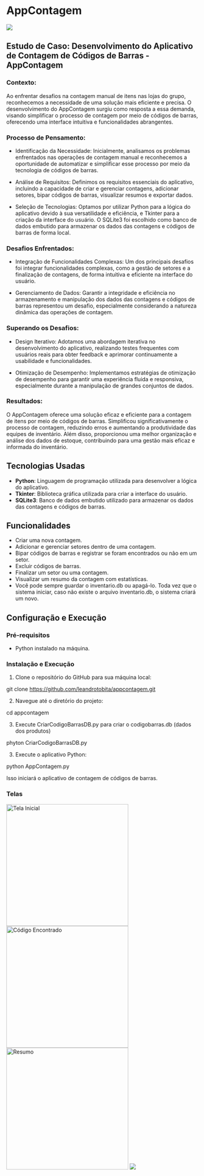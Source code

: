 # AppContagem
<img src="topo_inventario.png" >

## Estudo de Caso: Desenvolvimento do Aplicativo de Contagem de Códigos de Barras - AppContagem

### Contexto:

Ao enfrentar desafios na contagem manual de itens nas lojas do grupo, reconhecemos a necessidade de uma solução mais eficiente e precisa. O desenvolvimento do AppContagem surgiu como resposta a essa demanda, visando simplificar o processo de contagem por meio de códigos de barras, oferecendo uma interface intuitiva e funcionalidades abrangentes.

### Processo de Pensamento:

* Identificação da Necessidade: Inicialmente, analisamos os problemas enfrentados nas operações de contagem manual e reconhecemos a oportunidade de automatizar e simplificar esse processo por meio da tecnologia de códigos de barras.

* Análise de Requisitos: Definimos os requisitos essenciais do aplicativo, incluindo a capacidade de criar e gerenciar contagens, adicionar setores, bipar códigos de barras, visualizar resumos e exportar dados.

* Seleção de Tecnologias: Optamos por utilizar Python para a lógica do aplicativo devido à sua versatilidade e eficiência, e Tkinter para a criação da interface do usuário. O SQLite3 foi escolhido como banco de dados embutido para armazenar os dados das contagens e códigos de barras de forma local.

### Desafios Enfrentados:

* Integração de Funcionalidades Complexas: Um dos principais desafios foi integrar funcionalidades complexas, como a gestão de setores e a finalização de contagens, de forma intuitiva e eficiente na interface do usuário.

* Gerenciamento de Dados: Garantir a integridade e eficiência no armazenamento e manipulação dos dados das contagens e códigos de barras representou um desafio, especialmente considerando a natureza dinâmica das operações de contagem.

### Superando os Desafios:

* Design Iterativo: Adotamos uma abordagem iterativa no desenvolvimento do aplicativo, realizando testes frequentes com usuários reais para obter feedback e aprimorar continuamente a usabilidade e funcionalidades.

* Otimização de Desempenho: Implementamos estratégias de otimização de desempenho para garantir uma experiência fluida e responsiva, especialmente durante a manipulação de grandes conjuntos de dados.

### Resultados:

O AppContagem oferece uma solução eficaz e eficiente para a contagem de itens por meio de códigos de barras. Simplificou significativamente o processo de contagem, reduzindo erros e aumentando a produtividade das equipes de inventário. Além disso, proporcionou uma melhor organização e análise dos dados de estoque, contribuindo para uma gestão mais eficaz e informada do inventário.

## Tecnologias Usadas

- **Python**: Linguagem de programação utilizada para desenvolver a lógica do aplicativo.
- **Tkinter**: Biblioteca gráfica utilizada para criar a interface do usuário.
- **SQLite3**: Banco de dados embutido utilizado para armazenar os dados das contagens e códigos de barras.

## Funcionalidades

- Criar uma nova contagem.
- Adicionar e gerenciar setores dentro de uma contagem.
- Bipar códigos de barras e registrar se foram encontrados ou não em um setor.
- Excluir códigos de barras.
- Finalizar um setor ou uma contagem.
- Visualizar um resumo da contagem com estatísticas.
- Você pode sempre guardar o inventario.db ou apagá-lo. Toda vez que o sistema iniciar, caso não existe o arquivo inventario.db, o sistema criará um novo.

## Configuração e Execução

### Pré-requisitos

- Python instalado na máquina.

### Instalação e Execução

1. Clone o repositório do GitHub para sua máquina local:

git clone https://github.com/leandrotobita/appcontagem.git

2. Navegue até o diretório do projeto:

cd appcontagem

3. Execute CriarCodigoBarrasDB.py para criar o codigobarras.db (dados dos produtos)

phyton CriarCodigoBarrasDB.py

3. Execute o aplicativo Python:

python AppContagem.py

Isso iniciará o aplicativo de contagem de códigos de barras.


### Telas

<img src="screenshots/TelaInicial.png"  alt="Tela Inicial" width="320">
 
<img src="screenshots/encontrado.png"  alt="Código Encontrado" width="320">
 
<img src="screenshots/final.png" alt="Resumo" width="320">

<img src="AppContagem.png">
 





